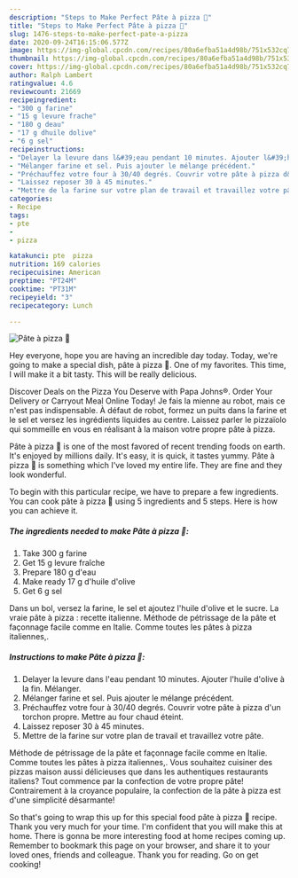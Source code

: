 ```yaml
---
description: "Steps to Make Perfect Pâte à pizza 🍕"
title: "Steps to Make Perfect Pâte à pizza 🍕"
slug: 1476-steps-to-make-perfect-pate-a-pizza
date: 2020-09-24T16:15:06.577Z
image: https://img-global.cpcdn.com/recipes/80a6efba51a4d98b/751x532cq70/pate-a-pizza-🍕-photo-principale-de-la-recette.jpg
thumbnail: https://img-global.cpcdn.com/recipes/80a6efba51a4d98b/751x532cq70/pate-a-pizza-🍕-photo-principale-de-la-recette.jpg
cover: https://img-global.cpcdn.com/recipes/80a6efba51a4d98b/751x532cq70/pate-a-pizza-🍕-photo-principale-de-la-recette.jpg
author: Ralph Lambert
ratingvalue: 4.6
reviewcount: 21669
recipeingredient:
- "300 g farine"
- "15 g levure frache"
- "180 g deau"
- "17 g dhuile dolive"
- "6 g sel"
recipeinstructions:
- "Delayer la levure dans l&#39;eau pendant 10 minutes. Ajouter l&#39;huile d&#39;olive à la fin. Mélanger."
- "Mélanger farine et sel. Puis ajouter le mélange précédent."
- "Préchauffez votre four à 30/40 degrés. Couvrir votre pâte à pizza d&#39;un torchon propre. Mettre au four chaud éteint."
- "Laissez reposer 30 à 45 minutes."
- "Mettre de la farine sur votre plan de travail et travaillez votre pâte."
categories:
- Recipe
tags:
- pte
- 
- pizza

katakunci: pte  pizza 
nutrition: 169 calories
recipecuisine: American
preptime: "PT24M"
cooktime: "PT31M"
recipeyield: "3"
recipecategory: Lunch

---
```



![Pâte à pizza 🍕](https://img-global.cpcdn.com/recipes/80a6efba51a4d98b/751x532cq70/pate-a-pizza-🍕-photo-principale-de-la-recette.jpg)

Hey everyone, hope you are having an incredible day today. Today, we're going to make a special dish, pâte à pizza 🍕. One of my favorites. This time, I will make it a bit tasty. This will be really delicious.

Discover Deals on the Pizza You Deserve with Papa Johns®. Order Your Delivery or Carryout Meal Online Today! Je fais la mienne au robot, mais ce n&#39;est pas indispensable. À défaut de robot, formez un puits dans la farine et le sel et versez les ingrédients liquides au centre. Laissez parler le pizzaïolo qui sommeille en vous en réalisant à la maison votre propre pâte à pizza.

Pâte à pizza 🍕 is one of the most favored of recent trending foods on earth. It's enjoyed by millions daily. It's easy, it is quick, it tastes yummy. Pâte à pizza 🍕 is something which I've loved my entire life. They are fine and they look wonderful.


To begin with this particular recipe, we have to prepare a few ingredients. You can cook pâte à pizza 🍕 using 5 ingredients and 5 steps. Here is how you can achieve it.

<!--inarticleads1-->

##### The ingredients needed to make Pâte à pizza 🍕:

1. Take 300 g farine
1. Get 15 g levure fraîche
1. Prepare 180 g d&#39;eau
1. Make ready 17 g d&#39;huile d&#39;olive
1. Get 6 g sel


Dans un bol, versez la farine, le sel et ajoutez l&#39;huile d&#39;olive et le sucre. La vraie pâte à pizza : recette italienne. Méthode de pétrissage de la pâte et façonnage facile comme en Italie. Comme toutes les pâtes à pizza italiennes,. 

<!--inarticleads2-->

##### Instructions to make Pâte à pizza 🍕:

1. Delayer la levure dans l&#39;eau pendant 10 minutes. Ajouter l&#39;huile d&#39;olive à la fin. Mélanger.
1. Mélanger farine et sel. Puis ajouter le mélange précédent.
1. Préchauffez votre four à 30/40 degrés. Couvrir votre pâte à pizza d&#39;un torchon propre. Mettre au four chaud éteint.
1. Laissez reposer 30 à 45 minutes.
1. Mettre de la farine sur votre plan de travail et travaillez votre pâte.


Méthode de pétrissage de la pâte et façonnage facile comme en Italie. Comme toutes les pâtes à pizza italiennes,. Vous souhaitez cuisiner des pizzas maison aussi délicieuses que dans les authentiques restaurants italiens? Tout commence par la confection de votre propre pâte! Contrairement à la croyance populaire, la confection de la pâte à pizza est d&#39;une simplicité désarmante! 

So that's going to wrap this up for this special food pâte à pizza 🍕 recipe. Thank you very much for your time. I'm confident that you will make this at home. There is gonna be more interesting food at home recipes coming up. Remember to bookmark this page on your browser, and share it to your loved ones, friends and colleague. Thank you for reading. Go on get cooking!
